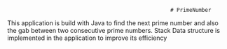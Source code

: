                                                         # PrimeNumber
This application is build with Java to find the next prime number and also the gab between two consecutive prime numbers.
Stack Data structure is implemented in the application to improve its efficiency

